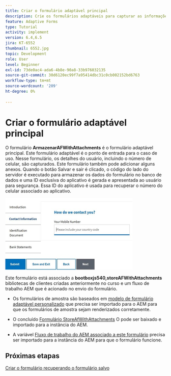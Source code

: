 ```yaml
---
title: Criar o formulário adaptável principal
description: Crie os formulários adaptáveis para capturar as informações do candidato e o formulário adaptável para recuperar o formulário adaptável salvo
feature: Adaptive Forms
type: Tutorial
activity: implement
version: 6.4,6.5
jira: KT-6552
thumbnail: 6552.jpg
topic: Development
role: User
level: Beginner
exl-id: 73de0ac4-ada6-4b8e-90a8-33b976032135
source-git-commit: 30d6120ec99f7a95414dbc31c0cb002152bd6763
workflow-type: tm+mt
source-wordcount: '209'
ht-degree: 0%

---
```


# Criar o formulário adaptável principal

O formulário **ArmazenarAFWithAttachments** é o formulário adaptável principal. Este formulário adaptável é o ponto de entrada para o caso de uso. Nesse formulário, os detalhes do usuário, incluindo o número de celular, são capturados. Este formulário também pode adicionar alguns anexos. Quando o botão Salvar e sair é clicado, o código do lado do servidor é executado para armazenar os dados do formulário no banco de dados e uma ID exclusiva do aplicativo é gerada e apresentada ao usuário para segurança. Essa ID do aplicativo é usada para recuperar o número do celular associado ao aplicativo.

![formulário principal do aplicativo](assets/6552.JPG)

Este formulário está associado a **bootboxjs540,storeAFWithAttachments** bibliotecas de clientes criadas anteriormente no curso e um fluxo de trabalho AEM que é acionado no envio do formulário.


* Os formulários de amostra são baseados em [modelo de formulário adaptável personalizado](assets/custom-template-with-page-component.zip) que precisa ser importado para o AEM para que os formulários de amostra sejam renderizados corretamente.

* O concluído [Formulário StoreAfWithAttachments](assets/store-af-with-attachments-form.zip) O pode ser baixado e importado para a instância do AEM.

* A variável [Fluxo de trabalho do AEM associado a este formulário](assets/workflow-model-store-af-with-attachments.zip) precisa ser importado para a instância do AEM para que o formulário funcione.


## Próximas etapas

[Criar o formulário recuperando o formulário salvo](./retrieve-saved-form.md)